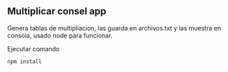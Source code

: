 ## Multiplicar consel app

Genera tablas de multipliacion, las guarda en archivos.txt y las muestra en consola, usado node para funcionar.

Ejecutar comando 

```
npm install 
```